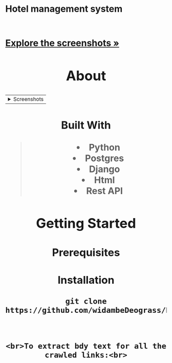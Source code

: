 <h1><strong>Hotel management system</strong></h1>
<h1>
  <a href="https://github.com/widambeDeograss/HotelManager
    <!-- Please provide path to your logo here -->
  </a>

</h1>

<div align="center">
  <br />
  <a href="#about"><strong>Explore the screenshots »</strong></a>
  <br />
</div>

<div align="center">


## About
<table><tr><td>

<details>
<summary>Screenshots</summary>
<br>

|                               Home Page                               |                               Login Page                               |
| :-------------------------------------------------------------------: | :--------------------------------------------------------------------: |
| <img src="docs/images/screenshot.png" title="Home Page" width="100%"> | <img src="docs/images/screenshot.png" title="Login Page" width="100%"> |

</details>

</td></tr></table>

### Built With

> <li>Python</li>
> <li>Postgres</li>
> <li>Django</li>
> <li>Html</li>
> <li>Rest API</li>



## Getting Started

### Prerequisites


### Installation

```
git clone https://github.com/widambeDeograss/HotelManager.git



<br>To extract bdy text for all the crawled links:<br>

